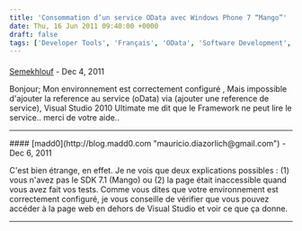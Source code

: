```yaml
---
title: 'Consommation d’un service OData avec Windows Phone 7 “Mango”'
date: Thu, 16 Jun 2011 09:40:00 +0000
draft: false
tags: ['Developer Tools', 'Français', 'OData', 'Software Development', 'Technology', 'Windows Phone 7']
---
```



#### 
[Semekhlouf]( "semekhlouf@yahoo.fr") - <time datetime="2011-12-01 04:25:00">Dec 4, 2011</time>

Bonjour; Mon environnement est correctement configuré , Mais impossible d'ajouter la reference au service (oData) via (ajouter une reference de service), Visual Studio 2010 Ultimate me dit que le Framework ne peut lire le service.. merci de votre aide..
<hr />
#### 
[madd0](http://blog.madd0.com "mauricio.diazorlich@gmail.com") - <time datetime="2011-12-03 17:49:00">Dec 6, 2011</time>

C'est bien étrange, en effet. Je ne vois que deux explications possibles : (1) vous n'avez pas le SDK 7.1 (Mango) ou (2) la page était inaccessible quand vous avez fait vos tests. Comme vous dites que votre environnement est correctement configuré, je vous conseille de vérifier que vous pouvez accéder à la page web en dehors de Visual Studio et voir ce que ça donne.
<hr />
